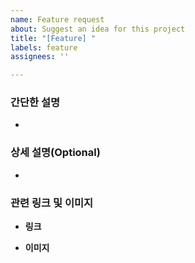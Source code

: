 ```yaml
---
name: Feature request
about: Suggest an idea for this project
title: "[Feature] "
labels: feature
assignees: ''

---
```


### 간단한 설명
- 

### 상세 설명(Optional)
- 

### 관련 링크 및 이미지
- **링크**

- **이미지**
